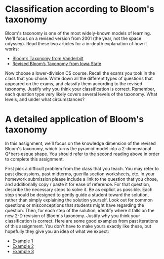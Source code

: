 # Classification according to Bloom's taxonomy

Bloom's taxonomy is one of the most widely-known models of learning. We'll focus on a revised version from 2001 (the year, not the space odyssey). Read these two articles for a in-depth explanation of how it works:

* [Bloom’s Taxonomy from Vanderbilt](https://cft.vanderbilt.edu/guides-sub-pages/blooms-taxonomy/)
* [Revised Bloom’s Taxonomy from Iowa State](http://www.celt.iastate.edu/teaching/effective-teaching-practices/revised-blooms-taxonomy)

Now choose a lower-division CS course. Recall the exams you took in the class that you chose. Write down all the different types of questions that appeared on the exams, and classify them according to the revised taxonomy. Justify why you think your classification is correct. Remember, each question type very likely covers several levels of the taxonomy. What levels, and under what circumstances?

# A detailed application of Bloom's taxonomy

In this assignment, we'll focus on the knowledge dimension of the revised Bloom's taxonomy, which turns the pyramid model into a 2-dimensional Q*bert-esque shape. You should refer to the second reading above in order to complete this assignment.

First pick a difficult problem from the class that you teach. You may refer to past discussions, past midterms, guerilla section worksheets, etc. In your homework submission please include a link to the question that you chose, and additionally copy / paste it for ease of reference. For that question, describe the necessary steps to solve it. Be as explicit as possible. Each step should be designed to gently guide a student toward the solution, rather than simply explaining the solution yourself. Look out for common questions or misconceptions that students might have regarding the question. Then, for each step of the solution, identify where it falls on the new 2-D revision of Bloom's taxonomy. Justify why you think your classification is correct. Here are some good examples from past iterations of this assignment. You don't have to make yours exactly like these, but hopefully they give you an idea of what we expect:

* [Example 1](https://docs.google.com/document/d/1JmBzA8qTsLp0iX0-6X6L_CJIuQmAqfX3t6SOWq_SbCg/edit?usp=sharing)
* [Example 2](https://docs.google.com/document/d/1R_uXY24GkAR4EswJaJFk7ffmKG3SepfXGs6eWWAitZs/edit?usp=sharing)
* [Example 3](https://docs.google.com/document/d/1dIQ0feab7_5Lc8-ALGK0yuSJjwtNYA_uwOHWAw1usAI/edit?usp=sharing)
